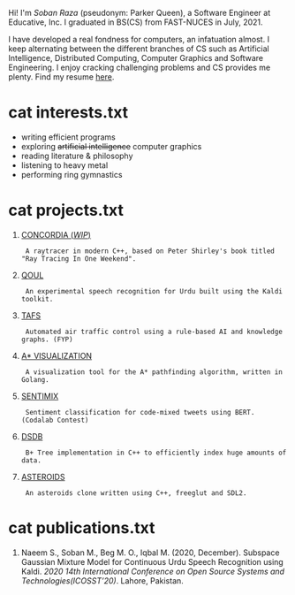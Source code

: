 Hi! I'm *Soban Raza* (pseudonym: Parker Queen), a Software Engineer at Educative, Inc. I graduated in BS(CS) from FAST-NUCES in July, 2021.

I have developed a real fondness for computers, an infatuation almost. I keep alternating between the different branches of CS such as Artificial Intelligence, Distributed Computing, Computer Graphics and Software Engineering. I enjoy cracking challenging problems and CS provides me plenty. Find my resume [here](https://drive.google.com/file/d/1Utt7nOvPmQjTtW6LfkBzDT8x5LAaniAV/view?usp=sharing).

# cat interests.txt
* writing efficient programs
* exploring ~~artificial intelligence~~ computer graphics
* reading literature & philosophy
* listening to heavy metal
* performing ring gymnastics

# cat projects.txt
1. [CONCORDIA (*WIP*)](https://github.com/parkerqueen/concordia)
   
        A raytracer in modern C++, based on Peter Shirley's book titled "Ray Tracing In One Weekend".
2. [QOUL](https://github.com/parkerqueen/qoul)
        
        An experimental speech recognition for Urdu built using the Kaldi toolkit.
3. [TAFS]()
   
        Automated air traffic control using a rule-based AI and knowledge graphs. (FYP)
4. [A* VISUALIZATION](https://github.com/parkerqueen/astar-visualization)

        A visualization tool for the A* pathfinding algorithm, written in Golang.
5. [SENTIMIX](https://github.com/parkerqueen/codalab-sentimix)

        Sentiment classification for code-mixed tweets using BERT. (Codalab Contest)
6. [DSDB](https://github.com/parkerqueen/DSDB)

        B+ Tree implementation in C++ to efficiently index huge amounts of data.
7. [ASTEROIDS](https://github.com/parkerqueen/asteroids)

        An asteroids clone written using C++, freeglut and SDL2.

# cat publications.txt
1. Naeem S., Soban M., Beg M. O., Iqbal M. (2020, December). Subspace Gaussian Mixture Model for Continuous Urdu Speech Recognition using Kaldi. *2020 14th International Conference on Open Source Systems and Technologies(ICOSST’20)*. Lahore, Pakistan.